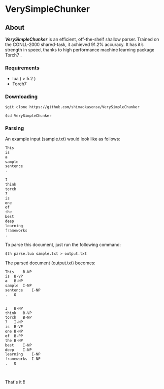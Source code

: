# VerySimpleChunker
## About
***VerySimpleChunker*** is an efficient, off-the-shelf shallow parser. 
Trained on the CONLL-2000 shared-task, it achieved 91.2% accuracy.
It has it’s strength in speed, thanks to high performance machine learning package Torch7 .

### Requirements
* lua ( > 5.2 )
* Torch7

### Downloading
`$git clone https://github.com/shimaokasonse/VerySimpleChunker`

`$cd VerySimpleChunker`

### Parsing
An example input (sample.txt) would look like as follows:

```text:sample.txt
This
is
a
sample
sentence
.

I
think
torch
7
is
one
of
the
best
deep
learning
frameworks
.


```

To parse this document, just run the following command:

`$th parse.lua sample.txt > output.txt`

The parsed document (output.txt) becomes:

```text:output.txt
This	B-NP	
is	B-VP	
a	B-NP	
sample	I-NP	
sentence	I-NP	
.	O	

	
I	B-NP	
think	B-VP	
torch	B-NP	
7	I-NP	
is	B-VP	
one	B-NP	
of	B-PP	
the	B-NP	
best	I-NP	
deep	I-NP	
learning	I-NP	
frameworks	I-NP	
.	O	

	

```

 That's it !!
